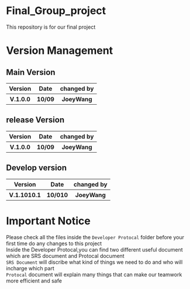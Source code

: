 # Final_Group_project
This repository is for our final project

# Version Management
## Main Version
<table>
<tr>
<th>Version</th>
<th>Date</th>
<th>changed by</th>
</tr>
<tr>
<th>V.1.0.0</th>
<th>10/09</th>
<th>JoeyWang</th>
</tr>
</table>

## release Version
<table>
<tr>
<th>Version</th>
<th>Date</th>
<th>changed by</th>
</tr>
<tr>
<th>V.1.0.0</th>
<th>10/09</th>
<th>JoeyWang</th>
</tr>
</table>

## Develop version
<table>
<tr>
<th>Version</th>
<th>Date</th>
<th>changed by</th>
</tr>
<tr>
<th>V.1.1010.1</th>
<th>10/010</th>
<th>JoeyWang</th>
</tr>
</table>

# Important Notice
Please check all the files inside the ```Developer Protocal``` folder before your first time do any changes to this project<br>
Inside the Developer Protocal,you can find two different useful document which are SRS document and Protocal document<br>
```SRS Document``` will discribe what kind of things we need to do and who will incharge which part<br>
```Protocal``` document will explain many things that can make our teamwork more efficient and safe<br>